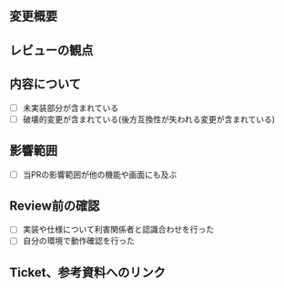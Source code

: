 ## 変更概要
<!-- 変更概要をここに書きましょう。 -->

## レビューの観点
<!-- 未実装部分を含む場合は、未実装部分の明記、もしくはレビューして欲しい部分を明記しましょう。 -->
<!-- また、その場合は、Draftも利用しましょう。 -->

## 内容について
<!-- 該当する場合は✅をしてください。 -->

- [ ] 未実装部分が含まれている
- [ ] 破壊的変更が含まれている(後方互換性が失われる変更が含まれている)

## 影響範囲
<!-- QAに必要な情報のため、該当する場合はわかりやすく列挙してください。 -->
- [ ] 当PRの影響範囲が他の機能や画面にも及ぶ

## Review前の確認
<!-- Review依頼をする前に次の項目が全て✅か確認してください。 -->

- [ ] 実装や仕様について利害関係者と認識合わせを行った
- [ ] 自分の環境で動作確認を行った

## Ticket、参考資料へのリンク
<!-- Ticket番号、Teamsの投稿や仕様書へのリンクがあれば書いてください。 -->

